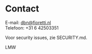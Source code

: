 ﻿# Contact

E-mail: dbn@fioretti.nl  
Telefoon: +31 6 42503351

Voor security issues, zie SECURITY.md.

LMW
